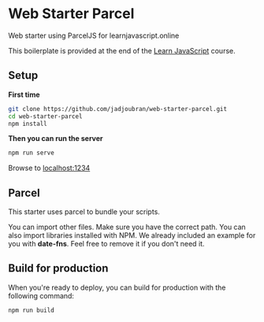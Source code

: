 # Web Starter Parcel

Web starter using ParcelJS for learnjavascript.online

This boilerplate is provided at the end of the [Learn JavaScript](https://learnjavascript.online) course.

## Setup

**First time**

```bash
git clone https://github.com/jadjoubran/web-starter-parcel.git
cd web-starter-parcel
npm install
```

**Then you can run the server**

```bash
npm run serve
```

Browse to [localhost:1234](http://localhost:1234)

## Parcel

This starter uses parcel to bundle your scripts.

You can import other files. Make sure you have the correct path. You can also import libraries installed with NPM. We already included an example for you with **date-fns**. Feel free to remove it if you don't need it.

## Build for production

When you're ready to deploy, you can build for production with the following command:

```bash
npm run build
```
